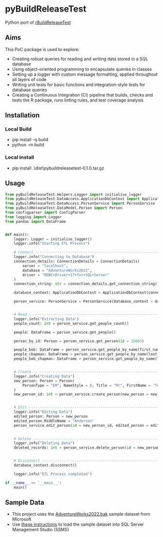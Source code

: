 # pyBuildReleaseTest

Python port of [rBuildReleaseTest](https://github.com/nik01010/rBuildReleaseTest)

## Aims
This PoC package is used to explore:

- Creating robust queries for reading and writing data stored in a SQL database
- Using object-oriented programming to encapsulate queries in classes
- Setting up a logger with custom message formatting, applied throughout all layers of code
- Writing unit tests for basic functions and integration-style tests for database queries
- Creating a Continuous Integration (CI) pipeline that builds, checks and tests the R package, runs linting rules, and test coverage analysis

## Installation
### Local Build
- pip install -q build
- python -m build

### Local Install
- pip install .\dist\pybuildreleasetest-0.1.0.tar.gz

## Usage
```python
from pyBuildReleaseTest.Helpers.Logger import initialise_logger
from pyBuildReleaseTest.DataAccess.ApplicationDbContext import ApplicationDbContext, ConnectionDetails
from pyBuildReleaseTest.DataAccess.PersonService import PersonService
from pyBuildReleaseTest.DataModel.Person import Person
from configparser import ConfigParser
from logging import Logger
from pandas import DataFrame


def main():
    logger: Logger = initialise_logger()
    logger.info("Starting ETL Process")

    # Connect ---------------------------------------------------------------------
    logger.info("Connecting to Database")
    connection_details: ConnectionDetails = ConnectionDetails(
        server = "localhost",
        database = "AdventureWorks2022",
        driver = "ODBC+Driver+17+for+SQL+Server"
    )
    connection_string: str = connection_details.get_connection_string()

    database_context: ApplicationDbContext = ApplicationDbContext(connection_string = connection_string)

    person_service: PersonService = PersonService(database_context = database_context)


    # Read ------------------------------------------------------------------------
    logger.info("Extracting Data")
    people_count: int = person_service.get_people_count()

    people: DataFrame = person_service.get_people()

    person_by_id: Person = person_service.get_person(id = 16003)

    people_bob: DataFrame = person_service.get_people_by_name(first_name = "Bob")
    people_chapman: DataFrame = person_service.get_people_by_name(last_name = "Chapman")
    people_bob_chapman: DataFrame = person_service.get_people_by_name(first_name = "Bob", last_name = "Chapman")


    # Create ----------------------------------------------------------------------
    logger.info("Creating Data")
    new_person: Person = Person(
        PersonType = "EM", NameStyle = 0, Title = "Mr", FirstName = "Tom", LastName = "Jerry", EmailPromotion = 1
    )
    new_person_id: int = person_service.create_person(new_person = new_person)


    # Edit ------------------------------------------------------------------------
    logger.info("Editing Data")
    edited_person: Person = new_person
    edited_person.MiddleName = "Anderson"
    person_service.edit_person(id = new_person_id, edited_person = edited_person)
    

    # Delete ----------------------------------------------------------------------
    logger.info("Deleting Data")
    deleted_records: int = person_service.delete_person(id = new_person_id)


    # Disconnect ------------------------------------------------------------------
    database_context.disconnect()

    logger.info("ETL Process completed")

if __name__ == '__main__':
    main()
```

## Sample Data
- This project uses the [AdventureWorks2022.bak](https://learn.microsoft.com/en-us/sql/samples/adventureworks-install-configure?view=sql-server-ver16&tabs=ssms#download-backup-files) sample dataset from Microsoft
- Use [these instructions](https://learn.microsoft.com/en-us/sql/samples/adventureworks-install-configure?view=sql-server-ver16&tabs=ssms#restore-to-sql-server) to load the sample dataset into SQL Server Management Studio (SSMS)
